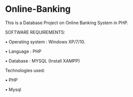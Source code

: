# Online-Banking


This is a Database Project on Online Banking System in PHP.



SOFTWARE REQUIREMENTS:

• Operating system : Windows XP/7/10.

• Language : PHP

• Database : MYSQL (Install XAMPP)




Technologies used:

• PHP

• Mysql



